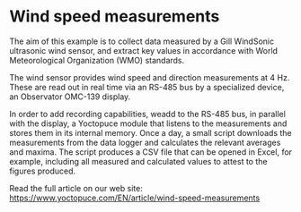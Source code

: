 # Wind speed measurements

The aim of this example is to collect data measured by a Gill WindSonic ultrasonic wind sensor, and extract key values in accordance with World Meteorological Organization (WMO) standards.

The wind sensor provides wind speed and direction measurements at 4 Hz. These are read out in real time via an RS-485 bus by a specialized device, an Observator OMC-139 display.

In order to add recording capabilities, weadd to the RS-485 bus, in parallel with the display, a Yoctopuce module that listens to the measurements and stores them in its internal memory. Once a day, a small script downloads the measurements from the data logger and calculates the relevant averages and maxima. The script produces a CSV file that can be opened in Excel, for example, including all measured and calculated values to attest to the figures produced.

Read the full article on our web site: https://www.yoctopuce.com/EN/article/wind-speed-measurements
